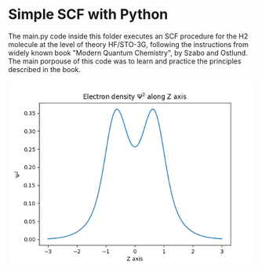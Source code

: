 # Simple SCF with Python

The main.py code inside this folder executes an SCF procedure for the H2 molecule at the level of theory HF/STO-3G, following the instructions from widely known book "Modern Quantum Chemistry", by Szabo and Ostlund. The main porpouse of this code was to learn and practice the principles described in the book.

![Image produced with the code](H2_electron_density.png)

